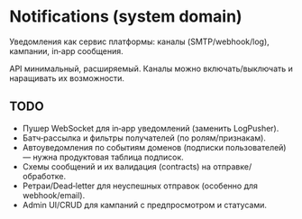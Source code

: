 ﻿# Notifications (system domain)

Уведомления как сервис платформы: каналы (SMTP/webhook/log), кампании, in‑app сообщения.

API минимальный, расширяемый. Каналы можно включать/выключать и наращивать их возможности.

## TODO
- Пушер WebSocket для in‑app уведомлений (заменить LogPusher).
- Батч‑рассылка и фильтры получателей (по ролям/признакам).
- Автоуведомления по событиям доменов (подписки пользователей) — нужна продуктовая таблица подписок.
- Схемы сообщений и их валидация (contracts) на отправке/обработке.
- Ретраи/Dead‑letter для неуспешных отправок (особенно для webhook/email).
- Admin UI/CRUD для кампаний с предпросмотром и статусами.
